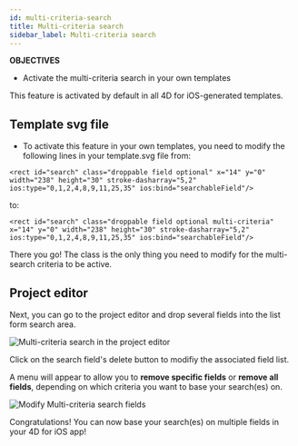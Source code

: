 ```yaml
---
id: multi-criteria-search
title: Multi-criteria search
sidebar_label: Multi-criteria search
---
```



<div markdown="1" class = "objectives">

**OBJECTIVES**

* Activate the multi-criteria search in your own templates
</div>

This feature is activated by default in all 4D for iOS-generated templates.


## Template svg file

* To activate this feature in your own templates, you need to modify the following lines in your template.svg file from:

```
<rect id="search" class="droppable field optional" x="14" y="0" width="238" height="30" stroke-dasharray="5,2" ios:type="0,1,2,4,8,9,11,25,35" ios:bind="searchableField"/>

```

to:

```
<rect id="search" class="droppable field optional multi-criteria" x="14" y="0" width="238" height="30" stroke-dasharray="5,2" ios:type="0,1,2,4,8,9,11,25,35" ios:bind="searchableField"/>

```

There you go! The class is the only thing you need to modify for the multi-search criteria to be active.

## Project editor

Next, you can go to the project editor and drop several fields into the list form search area.

![Multi-criteria search in the project editor](assets/multi-criteria-search/multi-criteria-search-forms-section.png)

Click on the search field's delete button to modifiy the associated field list. 

A menu will appear to allow you to **remove specific fields** or **remove all fields**, depending on which criteria you want to base your search(es) on. 

![Modify Multi-criteria search fields](assets/multi-criteria-search/multi-criteria-search-forms-section-remove-fields.png)

Congratulations! You can now base your search(es) on multiple fields in your 4D for iOS app!
